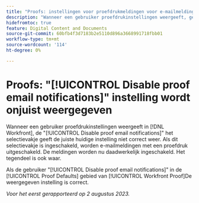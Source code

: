 ```yaml
---
title: "Proofs: instellingen voor proefdrukmeldingen voor e-mailmeldingen worden onjuist weergegeven"
description: "Wanneer een gebruiker proefdrukinstellingen weergeeft, geeft het selectievakje E-mailproefdrukmeldingen uitschakelen de huidige instelling niet correct weer. Als dit selectievakje is ingeschakeld, worden e-mailmeldingen met een proefdruk uitgeschakeld. De meldingen worden nu daadwerkelijk ingeschakeld. Het tegenovergestelde is ook waar."
hidefromtoc: true
feature: Digital Content and Documents
source-git-commit: 60bfb4f3d7183b2e5110d896a3668991718fbb01
workflow-type: tm+mt
source-wordcount: '114'
ht-degree: 0%

---
```



# Proofs: &quot;[!UICONTROL Disable proof email notifications]&quot; instelling wordt onjuist weergegeven

Wanneer een gebruiker proefdrukinstellingen weergeeft in [!DNL Workfront], de &quot;[!UICONTROL Disable proof email notifications]&quot; het selectievakje geeft de juiste huidige instelling niet correct weer. Als dit selectievakje is ingeschakeld, worden e-mailmeldingen met een proefdruk uitgeschakeld. De meldingen worden nu daadwerkelijk ingeschakeld. Het tegendeel is ook waar.

Als de gebruiker &quot;[!UICONTROL Disable proof email notifications]&quot; in de [!UICONTROL Proof Defaults] gebied van [!UICONTROL Workfront Proof]De weergegeven instelling is correct.

_Voor het eerst gerapporteerd op 2 augustus 2023._


